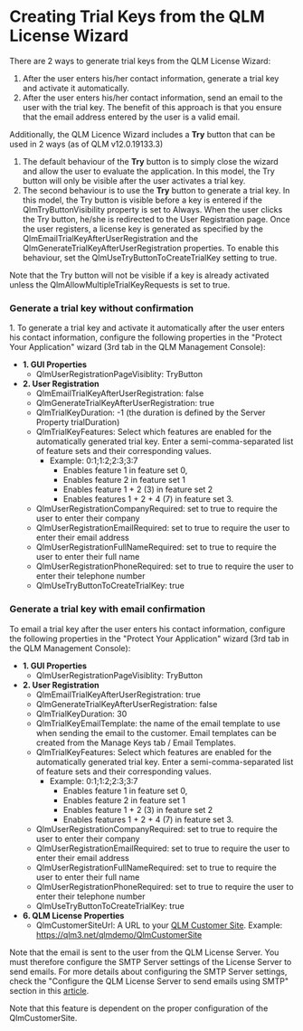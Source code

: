 # Creating Trial Keys from the QLM License Wizard

There are 2 ways to generate trial keys from the QLM License Wizard:

1. After the user enters his/her contact information, generate a trial key and activate it automatically.
2. After the user enters his/her contact information, send an email to the user with the trial key. The benefit of this approach is that you ensure that the email address entered by the user is a valid email.

Additionally, the QLM Licence Wizard includes a **Try** button that can be used in 2 ways (as of QLM v12.0.19133.3)

1. The default behaviour of the **Try** button is to simply close the wizard and allow the user to evaluate the application. In this model, the Try button will only be visible after the user activates a trial key.
2. The second behaviour is to use the **Try** button to generate a trial key. In this model, the Try button is visible before a key is entered if the QlmTryButtonVisibility property is set to Always. When the user clicks the Try button, he/she is redirected to the User Registration page. Once the user registers, a license key is generated as specified by the QlmEmailTrialKeyAfterUserRegistration and the QlmGenerateTrialKeyAfterUserRegistration properties. To enable this behaviour, set the QlmUseTryButtonToCreateTrialKey setting to true.

Note that the Try button will not be visible if a key is already activated unless the QlmAllowMultipleTrialKeyRequests is set to true.

### Generate a trial key without confirmation

1\. To generate a trial key and activate it automatically after the user enters his contact information, configure the following properties in the "Protect Your Application" wizard (3rd tab in the QLM Management Console):

* **1. GUI Properties**
  * QlmUserRegistrationPageVisiblity: TryButton
* **2. User Registration**
  * QlmEmailTrialKeyAfterUserRegistration: false
  * QlmGenerateTrialKeyAfterUserRegistration: true
  * QlmTrialKeyDuration: -1 (the duration is defined by the Server Property trialDuration)
  * QlmTrialKeyFeatures: Select which features are enabled for the automatically generated trial key. Enter a semi-comma-separated list of feature sets and their corresponding values.
    * Example: 0:1;1:2;2:3;3:7
      * Enables feature 1 in feature set 0,
      * Enables feature 2 in feature set 1
      * Enables feature 1 + 2 (3) in feature set 2
      * Enables features 1 + 2 + 4 (7) in feature set 3.
  * QlmUserRegistrationCompanyRequired: set to true to require the user to enter their company
  * QlmUserRegistrationEmailRequired: set to true to require the user to enter their email address
  * QlmUserRegistrationFullNameRequired: set to true to require the user to enter their full name
  * QlmUserRegistrationPhoneRequired: set to true to require the user to enter their telephone number
  * QlmUseTryButtonToCreateTrialKey: true&#x20;

### Generate a trial key with email confirmation

To email a trial key after the user enters his contact information, configure the following properties in the "Protect Your Application" wizard (3rd tab in the QLM Management Console):

* **1. GUI Properties**
  * QlmUserRegistrationPageVisiblity: TryButton
* **2. User Registration**
  * QlmEmailTrialKeyAfterUserRegistration: true
  * QlmGenerateTrialKeyAfterUserRegistration: false
  * QlmTrialKeyDuration: 30
  * QlmTrialKeyEmailTemplate: the name of the email template to use when sending the email to the customer. Email templates can be created from the Manage Keys tab / Email Templates.
  * QlmTrialKeyFeatures: Select which features are enabled for the automatically generated trial key. Enter a semi-comma-separated list of feature sets and their corresponding values.
    * Example: 0:1;1:2;2:3;3:7
      * Enables feature 1 in feature set 0,
      * Enables feature 2 in feature set 1
      * Enables feature 1 + 2 (3) in feature set 2
      * Enables features 1 + 2 + 4 (7) in feature set 3.
  * QlmUserRegistrationCompanyRequired: set to true to require the user to enter their company
  * QlmUserRegistrationEmailRequired: set to true to require the user to enter their email address
  * QlmUserRegistrationFullNameRequired: set to true to require the user to enter their full name
  * QlmUserRegistrationPhoneRequired: set to true to require the user to enter their telephone number
  * QlmUseTryButtonToCreateTrialKey: true
* **6. QLM License Properties**
  * QlmCustomerSiteUrl: A URL to your [QLM Customer Site](../qlm-license-server/qlmcustomersite-qlm-self-help.md). Example: https://qlm3.net/qlmdemo/QlmCustomerSite

Note that the email is sent to the user from the QLM License Server. You must therefore configure the SMTP Server settings of the License Server to send emails. For more details about configuring the SMTP Server settings, check the "Configure the QLM License Server to send emails using SMTP" section in this [article](../email-framework/configuration/how-to-use-smtp-to-send-emails.md).

Note that this feature is dependent on the proper configuration of the QlmCustomerSite.
